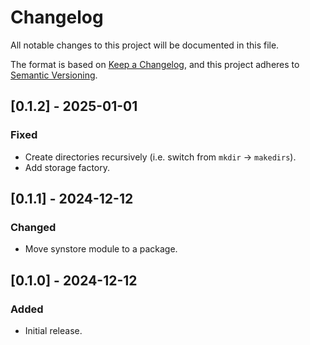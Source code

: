 # Changelog

All notable changes to this project will be documented in this file.

The format is based on [Keep a Changelog](https://keepachangelog.com/en/1.0.0/),
and this project adheres to [Semantic Versioning](https://semver.org/spec/v2.0.0.html).

## [0.1.2] - 2025-01-01

### Fixed

- Create directories recursively (i.e. switch from `mkdir` -> `makedirs`).
- Add storage factory.

## [0.1.1] - 2024-12-12

### Changed

- Move synstore module to a package.

## [0.1.0] - 2024-12-12

### Added

- Initial release.
